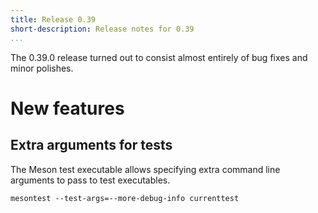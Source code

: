 ```yaml
---
title: Release 0.39
short-description: Release notes for 0.39
...
```


The 0.39.0 release turned out to consist almost entirely of bug fixes and minor polishes.

# New features

## Extra arguments for tests

The Meson test executable allows specifying extra command line arguments to pass to test executables.

    mesontest --test-args=--more-debug-info currenttest
